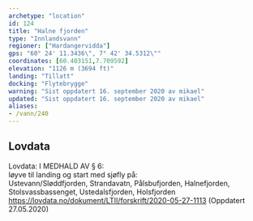 ```yaml
---
archetype: "location"
id: 124
title: "Halne fjorden"
type: "Innlandsvann"
regioner: ["Hardangervidda"]
gps: "60° 24' 11.3436\", 7° 42' 34.5312\""
coordinates: [60.403151,7.709592]
elevation: "1126 m (3694 ft)"
landing: "Tillatt"
docking: "Flytebrygge"
warning: "Sist oppdatert 16. september 2020 av mikael"
updated: "Sist oppdatert 16. september 2020 av mikael"
aliases:
- /vann/240
---
```




## Lovdata

Lovdata: I MEDHALD AV § 6:\
løyve til landing og start med sjøfly på:\
Ustevann/Sløddfjorden, Strandavatn, Pålsbufjorden, Halnefjorden, Stolsvassbassenget, Ustedalsfjorden, Holsfjorden\
https://lovdata.no/dokument/LTII/forskrift/2020-05-27-1113 (Oppdatert 27.05.2020)
